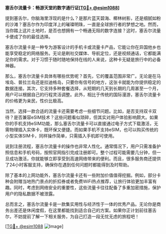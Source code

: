 **塞舌尔流量卡：畅游天堂的数字通行证[[TG💪+ @esim1088](https://t.me/s/esim1088)]**

提到塞舌尔，你脑海里浮现的是什么？是那片蓝天碧海、椰林树影，还是细腻如粉的沙滩？塞舌尔作为印度洋上的璀璨明珠，一直是全球旅行者的梦想之地。然而，当你踏上这片土地时，是否也想拥有一个畅通无阻的数字连接？这时，塞舌尔流量卡便成了你的最佳选择。

塞舌尔流量卡是一种专为游客设计的手机卡或流量卡产品，它能让你在异国他乡也能享受稳定的网络服务。无论是刷社交媒体、导航定位，还是视频通话，它都能满足你的需求。对于习惯于随时随地保持在线的人来说，这种卡无疑是旅行中的必备神器。

那么，塞舌尔流量卡具体有哪些优势呢？首先，它的覆盖范围非常广。无论是在马埃岛、普拉兰岛还是拉迪格岛，只要你有信号的地方，这张卡就能为你提供稳定的数据连接。其次，它支持多种套餐选择，从短期的几天到长期的几周甚至一个月，用户可以根据自己的行程灵活调整。此外，相比于传统的国际漫游，塞舌尔流量卡的价格更为亲民，性价比极高。

当然，选择一款合适的流量卡还需要考虑一些细节问题。比如，是否支持双卡双待？是否兼容eSIM技术？这些问题看似琐碎，但其实对用户体验影响颇大。如果你的手机支持eSIM功能，那么塞舌尔流量卡可以直接通过电子方式下载激活，无需物理插入实体卡，既环保又便捷。而如果手机不支持eSIM，也可以购买传统的小型实体SIM卡，同样操作简单，只需插入手机即可使用。

说到注册流程，塞舌尔流量卡的操作也非常人性化。通常情况下，用户只需准备护照信息和手机号码，按照官网指引完成注册即可。整个过程可能需要几分钟，但一旦成功激活，你就能够立即享受到高速网络带来的便利。而且，很多服务商还提供了24小时客服支持，确保你在遇到任何问题时都能得到及时帮助。

除了基本的上网功能外，塞舌尔流量卡还有一些附加价值值得挖掘。例如，部分卡种会附赠当地热门景点的折扣券或者免费WiFi热点推荐，让旅行体验更加丰富有趣。同时，考虑到网络安全的重要性，这些流量卡往往配备了多重加密措施，保护用户的隐私数据不被泄露。

总而言之，塞舌尔流量卡是一款集实用性与经济性于一体的优秀产品。无论你是商务出差还是休闲度假，在这里都能找到适合自己的方案。如果你正计划前往塞舌尔，不妨提前了解一下相关服务，为自己打造一段无忧无虑的旅程吧！

[[TG💪+ @esim1088](https://t.me/s/esim1088) ![Image](https://i.postimg.cc/4NQfJmqS/Snipaste-2025-05-13-00-14-12.png)]